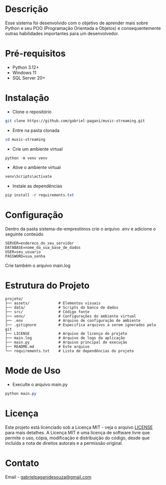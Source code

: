 # Descrição
Esse sistema foi desenvolvido com o objetivo de aprender mais sobre Python e seu POO (Programação Orientada a Objetos) e consequentemente outras habilidades importantes para um desenvolvedor.

# Pré-requisitos
- Python 3.12+
- Windows 11
- SQL Server 20+

# Instalação
- Clone o repositório
```bash
git clone https://github.com/gabriel-pagani/music-streaming.git
```
- Entre na pasta clonada
```powershell
cd music-streaming
```
- Crie um ambiente virtual
```powershell
python -m venv venv
```
- Ative o ambiente virtual
```powershell
venv\Scripts\activate
```
- Instale as dependências
```powershell
pip install -r requirements.txt
```

# Configuração
Dentro da pasta sistema-de-emprestimos crie o arquivo .env e adicione o seguinte conteúdo 
```
SERVER=endereco_do_seu_servidor
DATABASE=nome_da_sua_base_de_dados
USER=seu_usuario
PASSWORD=sua_senha
```
Crie também o arquivo main.log

# Estrutura do Projeto
```
projeto/
├── assets/             # Elementos visuais
├── data/               # Scripts do banco de dados
├── src/                # Código fonte
├── venv/               # Configurações do ambiente virtual
├── .env                # Arquivo de configuração de ambiente
├── .gitignore          # Especifica arquivos a serem ignorados pelo git
├── LICENSE             # Arquivo de licença do projeto
├── main.log            # Arquivo de logs da aplicação
├── main.py             # Arquivo principal de execução
├── README.md           # Este arquivo
└── requirements.txt    # Lista de dependências do projeto
```

# Mode de Uso
- Execulte o arquivo main.py
```powershell
python main.py
```

# Licença 
Este projeto está licenciado sob a Licença MIT - veja o arquivo [LICENSE](https://github.com/gabriel-pagani/sistema-de-emprestimos/blob/master/LICENSE) para mais detalhes. A Licença MIT é uma licença de software livre que permite o uso, cópia, modificação e distribuição do código, desde que incluída a nota de direitos autorais e a permissão original.

# Contato 
Email - gabrielpaganidesouza@gmail.com
